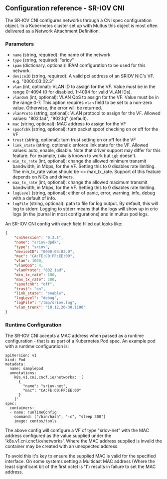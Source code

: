 ## Configuration reference - SR-IOV CNI

The SR-IOV CNI configures networks through a CNI spec configuration object. In a Kubernetes cluster set up with Multus this object is most often delivered as a Network Attachment Definition. 


### Parameters
* `name` (string, required): the name of the network
* `type` (string, required): "sriov"
* `ipam` (dictionary, optional): IPAM configuration to be used for this network.
* `deviceID` (string, required): A valid pci address of an SRIOV NIC's VF. e.g. "0000:03:02.3"
* `vlan` (int, optional): VLAN ID to assign for the VF. Value must be in the range 0-4094 (0 for disabled, 1-4094 for valid VLAN IDs).
* `vlanQoS` (int, optional): VLAN QoS to assign for the VF. Value must be in the range 0-7. This option requires `vlan` field to be set to a non-zero value. Otherwise, the error will be returned.
* `vlanProto` (string, optional): VLAN protocol to assign for the VF. Allowed values: "802.1ad", "802.1q" (default).
* `mac` (string, optional): MAC address to assign for the VF
* `spoofchk` (string, optional): turn packet spoof checking on or off for the VF
* `trust` (string, optional): turn trust setting on or off for the VF
* `link_state` (string, optional): enforce link state for the VF. Allowed values: auto, enable, disable. Note that driver support may differ for this feature. For example, `i40e` is known to work but `igb` doesn't.
* `min_tx_rate` (int, optional): change the allowed minimum transmit bandwidth, in Mbps, for the VF. Setting this to 0 disables rate limiting. The min_tx_rate value should be <= max_tx_rate. Support of this feature depends on NICs and drivers.
* `max_tx_rate` (int, optional): change the allowed maximum transmit bandwidth, in Mbps, for the VF.
Setting this to 0 disables rate limiting.
* `logLevel` (string, optional): either of panic, error, warning, info, debug with a default of info.
* `logFile` (string, optional): path to file for log output. By default, this will log to stderr. Logging to stderr
means that the logs will show up in crio logs (in the journal in most configurations) and in multus pod logs.


An SR-IOV CNI config with each field filled out looks like: 

```json
{
    "cniVersion": "0.3.1",
    "name": "sriov-dpdk",
    "type": "sriov",
    "deviceID": "0000:03:02.0",
    "mac": "CA:FE:C0:FF:EE:00",
    "vlan": 1000,
    "vlanQoS": 4,
    "vlanProto": "802.1ad",
    "min_tx_rate": 100,
    "max_tx_rate": 200,
    "spoofchk": "off",
    "trust": "on",
    "link_state": "enable",
    "logLevel": "debug",
    "logFile": "/tmp/sriov.log",
    "vlan_trunk": "10,12,20-30,1100"
}
```

### Runtime Configuration

The SR-IOV CNI accepts a MAC address when passed as a runtime configuration - that is as part of a Kubernetes Pod spec. An example pod with a runtime configuration is:

```
apiVersion: v1
kind: Pod
metadata:
  name: samplepod
  annotations:
    k8s.v1.cni.cncf.io/networks: '[
      {
        "name": "sriov-net",
        "mac": "CA:FE:C0:FF:EE:00"
      }
    ]'
spec:
  containers:
  - name: runTimeConfig
    command: ["/bin/bash", "-c", "sleep 300"]
    image: centos/tools 

```

The above config will configure a VF of type "sriov-net" with the MAC address configured as the value supplied under the 'k8s.v1.cni.cncf.io/networks'. Where the MAC address supplied is invalid the container may be created with an unexpected address.

To avoid this it's key to ensure the supplied MAC is valid for the specified interface. On some systems setting a Multicast MAC address (Where the least significant bit of the first octet is '1') results in failure to set the MAC address.
